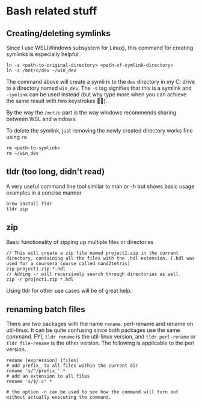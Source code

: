# Bash related stuff

## Creating/deleting symlinks
Since I use WSL(Windows subsystem for Linux), this command for creating symlinks is especially helpful.
```
ln -s <path-to-original-directory> <path-of-symlink-directory>
ln -s /mnt/c/dev ~/win_dev
```
The command above will create a symlink to the `dev` directory in my C: drive to a directory named `win_dev`. The `-s` tag signifies that this is a symlink and `-symlink` can be used instead (but why type more when you can achieve the same result with two keystrokes 🤷‍♂️).

By the way the `/mnt/c` part is the way windows recommends sharing between WSL and windows.

To delete the symlink, just removing the newly created directory works fine using `rm`
```
rm <path-to-symlink>
rm ~/win_dev
```

## tldr (too long, didn't read)
A very useful command line tool similar to man or -h but shows basic usage examples in a concise manner
```
brew install tldr
tldr zip
```

## zip
Basic functionality of zipping up multiple files or directories
```
// This will create a zip file named project1.zip in the current directory, containing all the files with the .hdl extension. (.hdl was used for a coursera course called nand2tetris)
zip project1.zip *.hdl
// Adding -r will recursively search through directories as well.
zip -r project1.zip *.hdl
```

Using tldr for other use cases will be of great help.

## renaming batch files
There are two packages with the name `rename`. perl-rename and rename on util-linux. It can be quite confusing since both packages use the same command. 
FYI, `tldr rename` is the util-linux version, and `tldr perl-rename` or `tldr file-rename` is the other version.
The following is applicable to the perl version.
```
rename [expression] [files]
# add prefix_ to all files within the current dir
rename 's/^/prefix_' * 
# add an extension to all files
rename 's/$/.c' *

# the option -n can be used to see how the command will turn out without actually executing the command.
```
